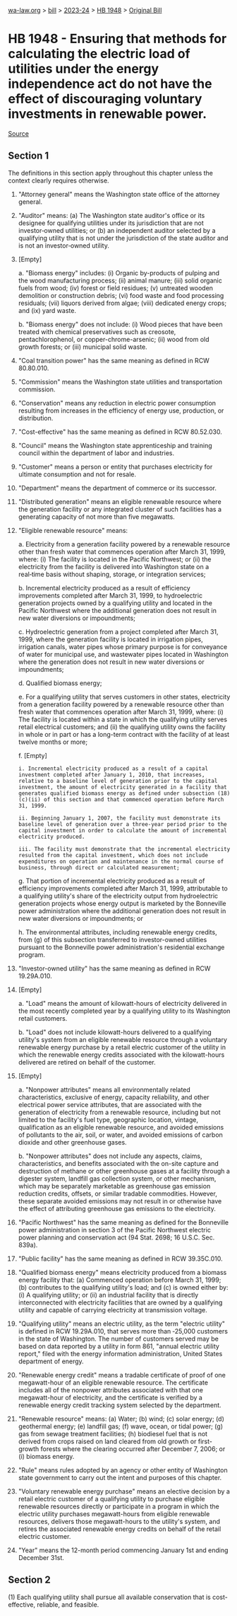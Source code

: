 [wa-law.org](/) > [bill](/bill/) > [2023-24](/bill/2023-24/) > [HB 1948](/bill/2023-24/hb/1948/) > [Original Bill](/bill/2023-24/hb/1948/1/)

# HB 1948 - Ensuring that methods for calculating the electric load of utilities under the energy independence act do not have the effect of discouraging voluntary investments in renewable power.

[Source](http://lawfilesext.leg.wa.gov/biennium/2023-24/Pdf/Bills/House%20Bills/1948.pdf)

## Section 1
The definitions in this section apply throughout this chapter unless the context clearly requires otherwise.

1. "Attorney general" means the Washington state office of the attorney general.

2. "Auditor" means: (a) The Washington state auditor's office or its designee for qualifying utilities under its jurisdiction that are not investor‑owned utilities; or (b) an independent auditor selected by a qualifying utility that is not under the jurisdiction of the state auditor and is not an investor‑owned utility.

3. [Empty]

    a. "Biomass energy" includes: (i) Organic by-products of pulping and the wood manufacturing process; (ii) animal manure; (iii) solid organic fuels from wood; (iv) forest or field residues; (v) untreated wooden demolition or construction debris; (vi) food waste and food processing residuals; (vii) liquors derived from algae; (viii) dedicated energy crops; and (ix) yard waste.

    b. "Biomass energy" does not include: (i) Wood pieces that have been treated with chemical preservatives such as creosote, pentachlorophenol, or copper-chrome-arsenic; (ii) wood from old growth forests; or (iii) municipal solid waste.

4. "Coal transition power" has the same meaning as defined in RCW 80.80.010.

5. "Commission" means the Washington state utilities and transportation commission.

6. "Conservation" means any reduction in electric power consumption resulting from increases in the efficiency of energy use, production, or distribution.

7. "Cost-effective" has the same meaning as defined in RCW 80.52.030.

8. "Council" means the Washington state apprenticeship and training council within the department of labor and industries.

9. "Customer" means a person or entity that purchases electricity for ultimate consumption and not for resale.

10. "Department" means the department of commerce or its successor.

11. "Distributed generation" means an eligible renewable resource where the generation facility or any integrated cluster of such facilities has a generating capacity of not more than five megawatts.

12. "Eligible renewable resource" means:

    a. Electricity from a generation facility powered by a renewable resource other than fresh water that commences operation after March 31, 1999, where: (i) The facility is located in the Pacific Northwest; or (ii) the electricity from the facility is delivered into Washington state on a real‑time basis without shaping, storage, or integration services;

    b. Incremental electricity produced as a result of efficiency improvements completed after March 31, 1999, to hydroelectric generation projects owned by a qualifying utility and located in the Pacific Northwest where the additional generation does not result in new water diversions or impoundments;

    c. Hydroelectric generation from a project completed after March 31, 1999, where the generation facility is located in irrigation pipes, irrigation canals, water pipes whose primary purpose is for conveyance of water for municipal use, and wastewater pipes located in Washington where the generation does not result in new water diversions or impoundments;

    d. Qualified biomass energy;

    e. For a qualifying utility that serves customers in other states, electricity from a generation facility powered by a renewable resource other than fresh water that commences operation after March 31, 1999, where: (i) The facility is located within a state in which the qualifying utility serves retail electrical customers; and (ii) the qualifying utility owns the facility in whole or in part or has a long-term contract with the facility of at least twelve months or more;

    f. [Empty]

        i. Incremental electricity produced as a result of a capital investment completed after January 1, 2010, that increases, relative to a baseline level of generation prior to the capital investment, the amount of electricity generated in a facility that generates qualified biomass energy as defined under subsection (18)(c)(ii) of this section and that commenced operation before March 31, 1999.

        ii. Beginning January 1, 2007, the facility must demonstrate its baseline level of generation over a three-year period prior to the capital investment in order to calculate the amount of incremental electricity produced.

        iii. The facility must demonstrate that the incremental electricity resulted from the capital investment, which does not include expenditures on operation and maintenance in the normal course of business, through direct or calculated measurement;

    g. That portion of incremental electricity produced as a result of efficiency improvements completed after March 31, 1999, attributable to a qualifying utility's share of the electricity output from hydroelectric generation projects whose energy output is marketed by the Bonneville power administration where the additional generation does not result in new water diversions or impoundments; or

    h. The environmental attributes, including renewable energy credits, from (g) of this subsection transferred to investor-owned utilities pursuant to the Bonneville power administration's residential exchange program.

13. "Investor-owned utility" has the same meaning as defined in RCW 19.29A.010.

14. [Empty]

    a. "Load" means the amount of kilowatt-hours of electricity delivered in the most recently completed year by a qualifying utility to its Washington retail customers.

    b. "Load" does not include kilowatt-hours delivered to a qualifying utility's system from an eligible renewable resource through a voluntary renewable energy purchase by a retail electric customer of the utility in which the renewable energy credits associated with the kilowatt-hours delivered are retired on behalf of the customer.

15. [Empty]

    a. "Nonpower attributes" means all environmentally related characteristics, exclusive of energy, capacity reliability, and other electrical power service attributes, that are associated with the generation of electricity from a renewable resource, including but not limited to the facility's fuel type, geographic location, vintage, qualification as an eligible renewable resource, and avoided emissions of pollutants to the air, soil, or water, and avoided emissions of carbon dioxide and other greenhouse gases.

    b. "Nonpower attributes" does not include any aspects, claims, characteristics, and benefits associated with the on-site capture and destruction of methane or other greenhouse gases at a facility through a digester system, landfill gas collection system, or other mechanism, which may be separately marketable as greenhouse gas emission reduction credits, offsets, or similar tradable commodities. However, these separate avoided emissions may not result in or otherwise have the effect of attributing greenhouse gas emissions to the electricity.

16. "Pacific Northwest" has the same meaning as defined for the Bonneville power administration in section 3 of the Pacific Northwest electric power planning and conservation act (94 Stat. 2698; 16 U.S.C. Sec. 839a).

17. "Public facility" has the same meaning as defined in RCW 39.35C.010.

18. "Qualified biomass energy" means electricity produced from a biomass energy facility that: (a) Commenced operation before March 31, 1999; (b) contributes to the qualifying utility's load; and (c) is owned either by: (i) A qualifying utility; or (ii) an industrial facility that is directly interconnected with electricity facilities that are owned by a qualifying utility and capable of carrying electricity at transmission voltage.

19. "Qualifying utility" means an electric utility, as the term "electric utility" is defined in RCW 19.29A.010, that serves more than ‑25,000 customers in the state of Washington. The number of customers served may be based on data reported by a utility in form 861, "annual electric utility report," filed with the energy information administration, United States department of energy.

20. "Renewable energy credit" means a tradable certificate of proof of one megawatt-hour of an eligible renewable resource. The certificate includes all of the nonpower attributes associated with that one megawatt-hour of electricity, and the certificate is verified by a renewable energy credit tracking system selected by the department.

21. "Renewable resource" means: (a) Water; (b) wind; (c) solar energy; (d) geothermal energy; (e) landfill gas; (f) wave, ocean, or tidal power; (g) gas from sewage treatment facilities; (h) biodiesel fuel that is not derived from crops raised on land cleared from old growth or first-growth forests where the clearing occurred after December 7, 2006; or (i) biomass energy.

22. "Rule" means rules adopted by an agency or other entity of Washington state government to carry out the intent and purposes of this chapter.

23. "Voluntary renewable energy purchase" means an elective decision by a retail electric customer of a qualifying utility to purchase eligible renewable resources directly or participate in a program in which the electric utility purchases megawatt-hours from eligible renewable resources, delivers those megawatt-hours to the utility's system, and retires the associated renewable energy credits on behalf of the retail electric customer.

24. "Year" means the 12-month period commencing January 1st and ending December 31st.

## Section 2
(1) Each qualifying utility shall pursue all available conservation that is cost-effective, reliable, and feasible.
